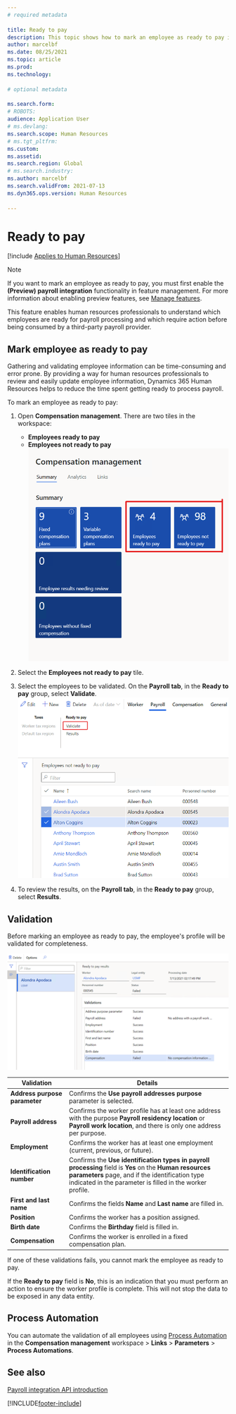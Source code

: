 ```yaml
---
# required metadata

title: Ready to pay
description: This topic shows how to mark an employee as ready to pay in Dynamics 365 Human Resources.
author: marcelbf
ms.date: 08/25/2021
ms.topic: article
ms.prod: 
ms.technology: 

# optional metadata

ms.search.form: 
# ROBOTS: 
audience: Application User
# ms.devlang: 
ms.search.scope: Human Resources
# ms.tgt_pltfrm: 
ms.custom: 
ms.assetid: 
ms.search.region: Global
# ms.search.industry: 
ms.author: marcelbf
ms.search.validFrom: 2021-07-13
ms.dyn365.ops.version: Human Resources

---
```


# Ready to pay

[!include [Applies to Human Resources](../includes/applies-to-hr.md)]

> [!NOTE]
> If you want to mark an employee as ready to pay, you must first enable the **(Preview) payroll integration** functionality in feature management. For more information about enabling preview features, see [Manage features](hr-admin-manage-features.md).

This feature enables human resources professionals to understand which employees are ready for payroll processing and which require action before being consumed by a third-party payroll provider.

## Mark employee as ready to pay

Gathering and validating employee information can be time-consuming and error prone. By providing a way for human resources professionals to review and easily update employee information, Dynamics 365 Human Resources helps to reduce the time spent getting ready to process payroll.

To mark an employee as ready to pay:

1. Open **Compensation management**. There are two tiles in the workspace: 
    - **Employees ready to pay**
    - **Employees not ready to pay**
    ![Compensation management workspace.](./media/hr-ready-to-pay-1-workspace.png)

2. Select the **Employees not ready to pay** tile.

3. Select the employees to be validated. On the **Payroll tab**, in the **Ready to pay** group, select **Validate**.
    ![Validate employees.](./media/hr-ready-to-pay-2-validate.png)

4. To review the results, on the **Payroll tab**, in the **Ready to pay** group, select **Results**.

## Validation

Before marking an employee as ready to pay, the employee's profile will be validated for completeness.

![Validate results.](./media/hr-ready-to-pay-3-results.png)

| Validation | Details |
| --- | --- |
| **Address purpose parameter** | Confirms the **Use payroll addresses purpose** parameter is selected. |
| **Payroll address** | Confirms the worker profile has at least one address with the purpose **Payroll residency location** or **Payroll work location**, and there is only one address per purpose. |
| **Employment** | Confirms the worker has at least one employment (current, previous, or future). |
| **Identification number** | Confirms the **Use identification types in payroll processing** field is **Yes** on the **Human resources parameters** page, and if the identification type indicated in the parameter is filled in the worker profile. |
| **First and last name** | Confirms the fields **Name** and **Last name** are filled in.|
| **Position** | Confirms the worker has a position assigned. |
| **Birth date** | Confirms the **Birthday** field is filled in. |
| **Compensation** | Confirms the worker is enrolled in a fixed compensation plan. |

If one of these validations fails, you cannot mark the employee as ready to pay.

If the **Ready to pay** field is **No**, this is an indication that you must perform an action to ensure the worker profile is complete. This will not stop the data to be exposed in any data entity. 

## Process Automation

You can automate the validation of all employees using [Process Automation](/dynamics365/fin-ops-core/dev-itpro/sysadmin/process-automation) in the **Compensation management** workspace > **Links** > **Parameters** > **Process Automations**.

## See also

[Payroll integration API introduction](hr-admin-integration-payroll-api-introduction.md)<br>

[!INCLUDE[footer-include](../includes/footer-banner.md)]
